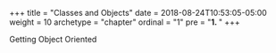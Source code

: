 +++
title = "Classes and Objects"
date = 2018-08-24T10:53:05-05:00
weight = 10
archetype = "chapter"
ordinal = "1"
pre = "<b>1. </b>"
+++


Getting Object Oriented
